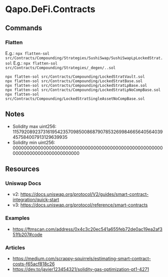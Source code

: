 # Qapo.DeFi.Contracts

## Commands

### Flatten

E.g.: `npx flatten-sol src/Contracts/Compounding/Strategies/SushiSwap/SushiSwapLpLockedStrat.sol`
E.g.: `npx flatten-sol src/Contracts/Compounding/Strategies/_degen/..sol`

```
npx flatten-sol src/Contracts/Compounding/LockedStratVault.sol
npx flatten-sol src/Contracts/Compounding/LockedStratBase.sol
npx flatten-sol src/Contracts/Compounding/LockedStratLpBase.sol
npx flatten-sol src/Contracts/Compounding/LockedStratLpNoCompBase.sol
npx flatten-sol src/Contracts/Compounding/LockedStratSingleAssetNoCompBase.sol
```

## Notes

- Solidity max uint256: 115792089237316195423570985008687907853269984665640564039457584007913129639935
- Solidity min uint256: 000000000000000000000000000000000000000000000000000000000000000000000000000000

## Resources

### Uniswap Docs

- v2: https://docs.uniswap.org/protocol/V2/guides/smart-contract-integration/quick-start
- v3: https://docs.uniswap.org/protocol/reference/smart-contracts

### Examples

- https://ftmscan.com/address/0x4c3c20ec541a655feb72de0ac19ea2af351fb207#code

### Articles

- https://medium.com/scrappy-squirrels/estimating-smart-contract-costs-f65acf818c26
- https://dev.to/javier123454321/solidity-gas-optimization-pt1-4271
